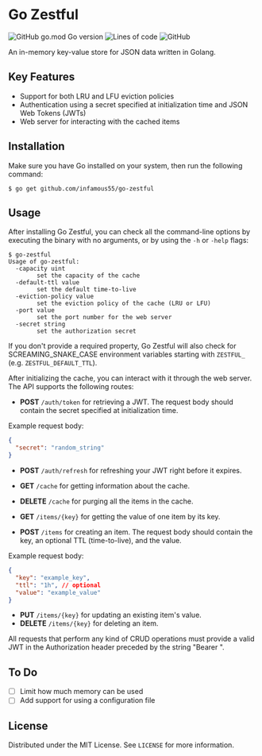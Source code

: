 # Go Zestful

![GitHub go.mod Go version](https://img.shields.io/github/go-mod/go-version/infamous55/go-zestful)
![Lines of code](https://img.shields.io/tokei/lines/github/infamous55/go-zestful)
![GitHub](https://img.shields.io/github/license/infamous55/go-zestful?color=blue&logoColor=%20)

An in-memory key-value store for JSON data written in Golang.

## Key Features

- Support for both LRU and LFU eviction policies
- Authentication using a secret specified at initialization time and JSON Web Tokens (JWTs)
- Web server for interacting with the cached items

## Installation

Make sure you have Go installed on your system, then run the following command:

```
$ go get github.com/infamous55/go-zestful
```

## Usage

After installing Go Zestful, you can check all the command-line options by executing the binary with no arguments, or by using the `-h` or `-help` flags:

```
$ go-zestful
Usage of go-zestful:
  -capacity uint
        set the capacity of the cache
  -default-ttl value
        set the default time-to-live
  -eviction-policy value
        set the eviction policy of the cache (LRU or LFU)
  -port value
        set the port number for the web server
  -secret string
        set the authorization secret
```

If you don't provide a required property, Go Zestful will also check for SCREAMING_SNAKE_CASE environment variables starting with `ZESTFUL_` (e.g. `ZESTFUL_DEFAULT_TTL`).

After initializing the cache, you can interact with it through the web server. The API supports the following routes:

- **POST** `/auth/token` for retrieving a JWT. The request body should contain the secret specified at initialization time.

Example request body:

```json
{
  "secret": "random_string"
}
```
- **POST** `/auth/refresh` for refreshing your JWT right before it expires.

- **GET** `/cache` for getting information about the cache.
- **DELETE** `/cache` for purging all the items in the cache.

- **GET** `/items/{key}` for getting the value of one item by its key.
- **POST** `/items` for creating an item. The request body should contain the key, an optional TTL (time-to-live), and the value.

Example request body:

```json
{
  "key": "example_key",
  "ttl": "1h", // optional
  "value": "example_value"
}
```
- **PUT** `/items/{key}` for updating an existing item's value.
- **DELETE** `/items/{key}` for deleting an item.

All requests that perform any kind of CRUD operations must provide a valid JWT in the Authorization header preceded by the string "Bearer ".

## To Do

- [ ] Limit how much memory can be used
- [ ] Add support for using a configuration file

## License

Distributed under the MIT License. See `LICENSE` for more information.